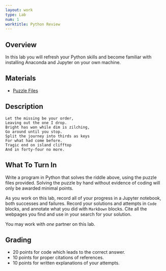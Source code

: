 ```yaml
---
layout: work
type: Lab
num: 1
worktitle: Python Review
---
```


## Overview

In this lab you will refresh your Python skills and become familiar
with installing Anaconda and Jupyter on your own machine.

## Materials

* [Puzzle Files](assets/data/puzzle.zip)

## Description

    Let the missing be your order,
    Leaving out the one I drop.
    Bright has won while dim is zilching,
    Go around until you stop.
    Split the journey into thirds as keys
    For what had come before.
    Tragic end on island clifftop
    And in forty-four no more.

## What To Turn In

Write a program in Python that solves the riddle above, using the puzzle files provided.
Solving the puzzle by hand without evidence of coding will only be awarded minimal points.

As you work on this lab, record all of your progress in a Jupyter notebook, both
successes and failures. Record your solutions and
attempts in `Code` blocks, and annotate what you did with `MarkDown` blocks.
Cite all the webpages you find and use in your search for your solution.

You may work with *one* partner on this lab.

## Grading

* 20 points for code which leads to the correct answer.
* 10 points for proper citations of references.
* 10 points for written explanations of your attempts.

